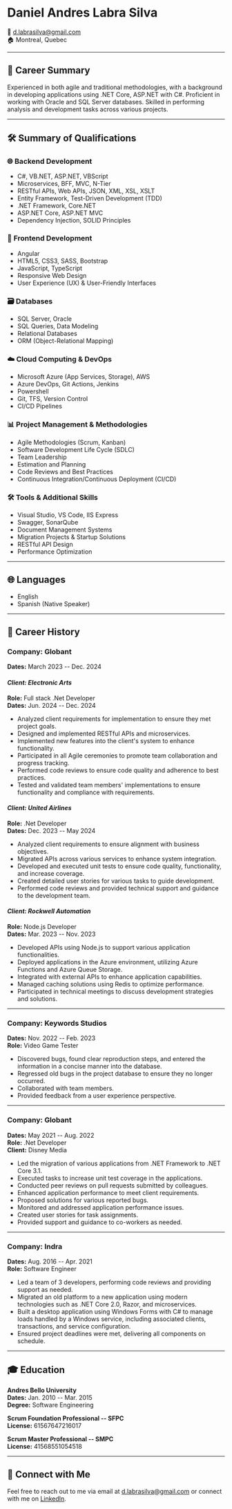# Daniel Andres Labra Silva

📧 d.labrasilva@gmail.com  
🏠 Montreal, Quebec

---

## 🚀 Career Summary

Experienced in both agile and traditional methodologies, with a background in developing applications using .NET Core, ASP.NET with C#. Proficient in working with Oracle and SQL Server databases. Skilled in performing analysis and development tasks across various projects.

---

## 🛠️ Summary of Qualifications

### 🌐 **Backend Development**

- C#, VB.NET, ASP.NET, VBScript
- Microservices, BFF, MVC, N-Tier
- RESTful APIs, Web APIs, JSON, XML, XSL, XSLT
- Entity Framework, Test-Driven Development (TDD)
- .NET Framework, Core.NET
- ASP.NET Core, ASP.NET MVC
- Dependency Injection, SOLID Principles

### 🎨 **Frontend Development**

- Angular
- HTML5, CSS3, SASS, Bootstrap
- JavaScript, TypeScript
- Responsive Web Design
- User Experience (UX) & User-Friendly Interfaces

### 🗃️ **Databases**

- SQL Server, Oracle
- SQL Queries, Data Modeling
- Relational Databases
- ORM (Object-Relational Mapping)

### ☁️ **Cloud Computing & DevOps**

- Microsoft Azure (App Services, Storage), AWS
- Azure DevOps, Git Actions, Jenkins
- Powershell
- Git, TFS, Version Control
- CI/CD Pipelines

### 📊 **Project Management & Methodologies**

- Agile Methodologies (Scrum, Kanban)
- Software Development Life Cycle (SDLC)
- Team Leadership
- Estimation and Planning
- Code Reviews and Best Practices
- Continuous Integration/Continuous Deployment (CI/CD)

### 🛠️ **Tools & Additional Skills**

- Visual Studio, VS Code, IIS Express
- Swagger, SonarQube
- Document Management Systems
- Migration Projects & Startup Solutions
- RESTful API Design
- Performance Optimization

---

## 🌐 Languages

- English
- Spanish (Native Speaker)

---

## 💼 Career History

### **Company: Globant**

**Dates:** March 2023 -- Dec. 2024

#### _Client: Electronic Arts_

**Role:** Full stack .Net Developer  
**Dates:** Jun. 2024 -- Dec. 2024

- Analyzed client requirements for implementation to ensure they met project goals.
- Designed and implemented RESTful APIs and microservices.
- Implemented new features into the client's system to enhance functionality.
- Participated in all Agile ceremonies to promote team collaboration and progress tracking.
- Performed code reviews to ensure code quality and adherence to best practices.
- Tested and validated team members' implementations to ensure functionality and compliance with requirements.

#### _Client: United Airlines_

**Role:** .Net Developer  
**Dates:** Dec. 2023 -- May 2024

- Analyzed client requirements to ensure alignment with business objectives.
- Migrated APIs across various services to enhance system integration.
- Developed and executed unit tests to ensure code quality, functionality, and increase coverage.
- Created detailed user stories for various tasks to guide development.
- Performed code reviews and provided technical support and guidance to the development team.

#### _Client: Rockwell Automation_

**Role:** Node.js Developer  
**Dates:** Mar. 2023 -- Nov. 2023

- Developed APIs using Node.js to support various application functionalities.
- Deployed applications in the Azure environment, utilizing Azure Functions and Azure Queue Storage.
- Integrated with external APIs to enhance application capabilities.
- Managed caching solutions using Redis to optimize performance.
- Participated in technical meetings to discuss development strategies and solutions.

---

### **Company: Keywords Studios**

**Dates:** Nov. 2022 -- Feb. 2023  
**Role:** Video Game Tester

- Discovered bugs, found clear reproduction steps, and entered the information in a concise manner into the database.
- Regressed old bugs in the project database to ensure they no longer occurred.
- Collaborated with team members.
- Provided feedback from a user experience perspective.

---

### **Company: Globant**

**Dates:** May 2021 -- Aug. 2022  
**Role:** .Net Developer  
**Client:** Disney Media

- Led the migration of various applications from .NET Framework to .NET Core 3.1.
- Executed tasks to increase unit test coverage in the applications.
- Conducted peer reviews on pull requests submitted by colleagues.
- Enhanced application performance to meet client requirements.
- Proposed solutions for various reported bugs.
- Monitored and addressed application performance issues.
- Created user stories for task assignments.
- Provided support and guidance to co-workers as needed.

---

### **Company: Indra**

**Dates:** Aug. 2016 -- Apr. 2021  
**Role:** Software Engineer

- Led a team of 3 developers, performing code reviews and providing support as needed.
- Migrated an old platform to a new application using modern technologies such as .NET Core 2.0, Razor, and microservices.
- Built a desktop application using Windows Forms with C# to manage loads handled by a Windows service, including associated clients, transactions, and service configuration.
- Ensured project deadlines were met, delivering all components on schedule.

---

## 🎓 Education

**Andres Bello University**  
**Dates:** Jan. 2010 -- Mar. 2015  
**Degree:** Software Engineering

**Scrum Foundation Professional -- SFPC**  
**License:** 61567647216017

**Scrum Master Professional -- SMPC**  
**License:** 41568551054518

---

## 🔗 Connect with Me

Feel free to reach out to me via email at [d.labrasilva@gmail.com](mailto:d.labrasilva@gmail.com) or connect with me on [LinkedIn](https://www.linkedin.com/in/daniellabrasilva/).
